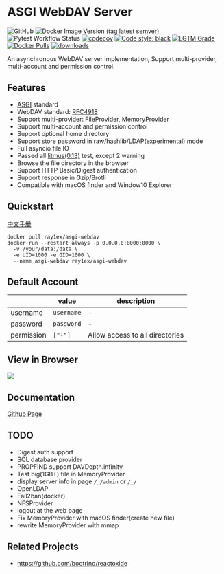 # ASGI WebDAV Server

![GitHub](https://img.shields.io/github/license/rexzhang/asgi-webdav)
![Docker Image Version (tag latest semver)](https://img.shields.io/docker/v/ray1ex/asgi-webdav/latest)
![Pytest Workflow Status](https://github.com/rexzhang/asgi-webdav/actions/workflows/check-pytest.yml/badge.svg)
[![codecov](https://codecov.io/gh/rexzhang/asgi-webdav/branch/main/graph/badge.svg?token=6D961MCCWN)](https://codecov.io/gh/rexzhang/asgi-webdav)
[![Code style: black](https://img.shields.io/badge/code%20style-black-000000.svg)](https://github.com/psf/black)
[![LGTM Grade](https://img.shields.io/lgtm/grade/python/github/rexzhang/asgi-webdav)](https://lgtm.com/projects/g/rexzhang/asgi-webdav)
[![Docker Pulls](https://img.shields.io/docker/pulls/ray1ex/asgi-webdav)](https://hub.docker.com/r/ray1ex/asgi-webdav)
[![downloads](https://img.shields.io/github/downloads/rexzhang/asgi-webdav/total)](https://github.com/rexzhang/asgi-webdav/releases)

An asynchronous WebDAV server implementation, Support multi-provider, multi-account and permission control.

## Features

- [ASGI](https://asgi.readthedocs.io) standard
- WebDAV standard: [RFC4918](https://www.ietf.org/rfc/rfc4918.txt)
- Support multi-provider: FileProvider, MemoryProvider
- Support multi-account and permission control
- Support optional home directory
- Support store password in raw/hashlib/LDAP(experimental) mode
- Full asyncio file IO
- Passed all [litmus(0.13)](http://www.webdav.org/neon/litmus) test, except 2 warning
- Browse the file directory in the browser
- Support HTTP Basic/Digest authentication
- Support response in Gzip/Brotli
- Compatible with macOS finder and Window10 Explorer

## Quickstart

[中文手册](https://rexzhang.github.io/asgi-webdav/zh/)

```shell
docker pull ray1ex/asgi-webdav
docker run --restart always -p 0.0.0.0:8000:8000 \
  -v /your/data:/data \
  -e UID=1000 -e GID=1000 \
  --name asgi-webdav ray1ex/asgi-webdav
```

## Default Account

|            | value      | description                     |
|------------|------------|---------------------------------|
| username   | `username` | -                               |
| password   | `password` | -                               |
| permission | `["+"]`    | Allow access to all directories |

## View in Browser

![](docs/web-dir-browser-screenshot.png)

## Documentation

[Github Page](https://rexzhang.github.io/asgi-webdav/)

## TODO

- Digest auth support
- SQL database provider
- PROPFIND support DAVDepth.infinity
- Test big(1GB+) file in MemoryProvider
- display server info in page `/_/admin` or `/_/`
- OpenLDAP
- Fail2ban(docker)
- NFSProvider
- logout at the web page
- Fix MemoryProvider with macOS finder(create new file)
- rewrite MemoryProvider with mmap

## Related Projects

- https://github.com/bootrino/reactoxide
